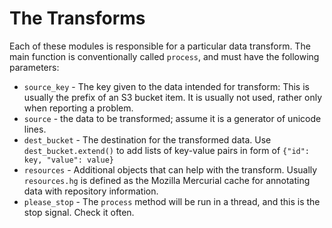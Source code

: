 The Transforms
==============

Each of these modules is responsible for a particular data transform.  The main 
function is conventionally called `process`, and must have the following 
parameters:

* `source_key` - The key given to the data intended for transform:  This is 
usually the prefix of an S3 bucket item.  It is usually not used, rather only 
when reporting a problem.
* `source` - the data to be transformed; assume it is a generator of unicode 
lines.
* `dest_bucket` - The destination for the transformed data.  Use `dest_bucket.extend()` 
to add lists of key-value pairs in form of `{"id": key, "value": value}`
* `resources` - Additional objects that can help with the transform.  Usually 
`resources.hg` is defined as the Mozilla Mercurial cache for annotating data 
with repository information. 
* `please_stop` - The `process` method will be run in a thread, and this is the stop 
signal.  Check it often.

